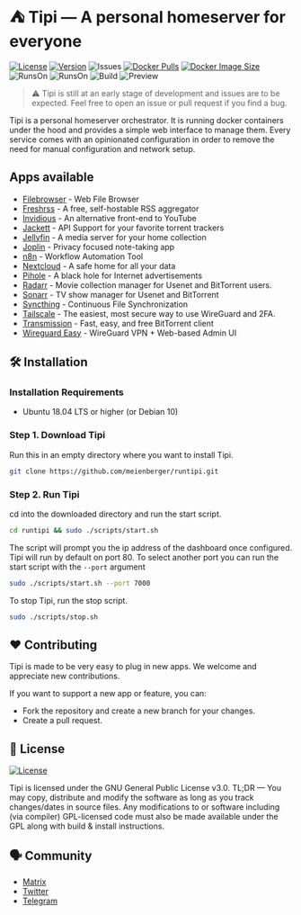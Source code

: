 # ⛺️ Tipi — A personal homeserver for everyone
[![License](https://img.shields.io/github/license/meienberger/runtipi)](https://github.com/meienberger/runtipi/blob/master/LICENSE)
[![Version](https://img.shields.io/github/v/release/meienberger/runtipi?color=%235351FB&label=version)](https://github.com/meienberger/runtipi/releases)
![Issues](https://img.shields.io/github/issues/meienberger/runtipi)
[![Docker Pulls](https://badgen.net/docker/pulls/meienberger/tipi-dashboard?icon=docker&label=pulls)](https://hub.docker.com/r/meienberger/tipi-dashboard/)
[![Docker Image Size](https://badgen.net/docker/size/meienberger/tipi-dashboard?icon=docker&label=image%20size)](https://hub.docker.com/r/meienberger/tipi-dashboard/)
![RunsOn](https://img.shields.io/badge/Debian-Supported-green?logo=debian)
![RunsOn](https://img.shields.io/badge/Ubuntu-Supported-green?logo=ubuntu)
![Build](https://github.com/meienberger/runtipi/workflows/Tipi%20CI/badge.svg)
![Preview](https://raw.githubusercontent.com/meienberger/runtipi/develop/screenshots/1.png)
> ⚠️ Tipi is still at an early stage of development and issues are to be expected. Feel free to open an issue or pull request if you find a bug.

Tipi is a personal homeserver orchestrator. It is running docker containers under the hood and provides a simple web interface to manage them. Every service comes with an opinionated configuration in order to remove the need for manual configuration and network setup.

## Apps available
- [Filebrowser](https://github.com/filebrowser/filebrowser) - Web File Browser
- [Freshrss](https://github.com/FreshRSS/FreshRSS) - A free, self-hostable RSS aggregator
- [Invidious](https://github.com/iv-org/invidious) - An alternative front-end to YouTube
- [Jackett](https://github.com/Jackett/Jackett) - API Support for your favorite torrent trackers
- [Jellyfin](https://github.com/jellyfin/jellyfin) - A media server for your home collection
- [Joplin](https://github.com/laurent22/joplin) - Privacy focused note-taking app
- [n8n](https://github.com/n8n-io/n8n) - Workflow Automation Tool
- [Nextcloud](https://github.com/nextcloud/server) - A safe home for all your data
- [Pihole](https://github.com/pi-hole/pi-hole) - A black hole for Internet advertisements
- [Radarr](https://github.com/Radarr/Radarr) - Movie collection manager for Usenet and BitTorrent users.
- [Sonarr](https://github.com/Sonarr/Sonarr) - TV show manager for Usenet and BitTorrent
- [Syncthing](https://github.com/syncthing/syncthing) - Continuous File Synchronization
- [Tailscale](https://github.com/tailscale/tailscale) - The easiest, most secure way to use WireGuard and 2FA.
- [Transmission](https://github.com/transmission/transmission) - Fast, easy, and free BitTorrent client
- [Wireguard Easy](https://github.com/WeeJeWel/wg-easy) - WireGuard VPN + Web-based Admin UI
## 🛠 Installation
### Installation Requirements
- Ubuntu 18.04 LTS or higher (or Debian 10)

### Step 1. Download Tipi
Run this in an empty directory where you want to install Tipi.

```bash
git clone https://github.com/meienberger/runtipi.git
```

### Step 2. Run Tipi
cd into the downloaded directory and run the start script.

```bash
cd runtipi && sudo ./scripts/start.sh
```

The script will prompt you the ip address of the dashboard once configured.
Tipi will run by default on port 80. To select another port you can run the start script with the `--port` argument

```bash
sudo ./scripts/start.sh --port 7000
```

To stop Tipi, run the stop script.

```bash
sudo ./scripts/stop.sh
```

## ❤️ Contributing

Tipi is made to be very easy to plug in new apps. We welcome and appreciate new contributions.

If you want to support a new app or feature, you can:
- Fork the repository and create a new branch for your changes.
- Create a pull request.

## 📜 License
[![License](https://img.shields.io/github/license/meienberger/runtipi)](https://github.com/meienberger/runtipi/blob/master/LICENSE)

Tipi is licensed under the GNU General Public License v3.0. TL;DR — You may copy, distribute and modify the software as long as you track changes/dates in source files. Any modifications to or software including (via compiler) GPL-licensed code must also be made available under the GPL along with build & install instructions.

## 🗣 Community
- [Matrix](https://matrix.to/#/#runtipi:matrix.org)<br />
- [Twitter](https://twitter.com/runtipi)
- [Telegram](https://t.me/+72-y10MnLBw2ZGI0)
